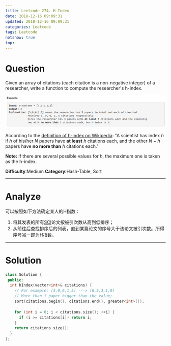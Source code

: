 ```yaml
---
title: Leetcode 274. H-Index
date: 2018-12-16 09:09:31
updated: 2018-12-16 09:09:31
categories: Leetcode
tags: Leetcode
notshow: true
top:
---
```


# Question

Given an array of citations (each citation is a non-negative integer) of a researcher, write a function to compute the researcher's h-index.

![](/images/in-post/2018-12-16-Leetcode-274-H-Index/2018-12-16-22-02-53.png)

According to the  [definition of h-index on Wikipedia](https://en.wikipedia.org/wiki/H-index): "A scientist has index  _h_  if  _h_  of his/her  _N_  papers have  **at least**  _h_  citations each, and the other  _N − h_  papers have  **no more than**  _h_  citations each."

**Note:** If there are several possible values for  _h_, the maximum one is taken as the h-index.

**Difficulty**:Medium
**Category**:Hash-Table, Sort

<!-- more -->

------------

# Analyze

可以按照如下方法确定某人的H指数：

1. 将其发表的所有[SCI](https://zh.wikipedia.org/wiki/%E7%A7%91%E5%AD%A6%E5%BC%95%E6%96%87%E7%B4%A2%E5%BC%95 "科学引文索引")论文按被引次数从高到低排序；
2. 从前往后查找排序后的列表，直到某篇论文的序号大于该论文被引次数。所得序号减一即为H指数。

------------

# Solution

```cpp
class Solution {
 public:
  int hIndex(vector<int>& citations) {
    // For example: [3,0,6,1,5] ---> [6,5,3,1,0]
    // More than i paper bigger than the value;
    sort(citations.begin(), citations.end(), greater<int>());

    for (int i = 0; i < citations.size(); ++i) {
      if (i >= citations[i]) return i;
    }
    return citations.size();
  }
};
```